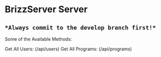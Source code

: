 # BrizzServer Server

## ```*Always commit to the develop branch first!*```

Some of the Available Methods:

Get All Users: (/api/users)
Get All Programs: (/api/programs)
